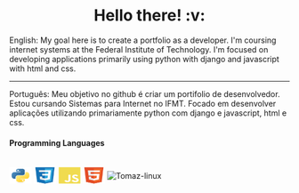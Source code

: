 <h1 align="center"> 
      Hello there!  :v:
</h1>

English:
My goal here is to create a portfolio as a developer. I'm coursing internet systems at the Federal Institute of Technology. I'm focused on developing applications primarily using python with django and javascript with html and css.

<hr>
Português:
Meu objetivo no github é criar um portifolio de desenvolvedor. Estou cursando Sistemas para Internet no IFMT. Focado em desenvolver aplicações utilizando primariamente python com django e javascript, html e css.

<h4> Programming Languages</h4>
<div style="display: inline_block"><br>
  <img align="center" alt="Tomaz-Python" height="30" width="40" src="https://raw.githubusercontent.com/devicons/devicon/master/icons/python/python-original.svg">
  <img align="center" alt="Tomaz-CSS" height="30" width="40" src="https://raw.githubusercontent.com/devicons/devicon/master/icons/css3/css3-original.svg">
  <img align="center" alt="Tomaz-Js" height="30" width="40" src="https://raw.githubusercontent.com/devicons/devicon/master/icons/javascript/javascript-plain.svg">
  <img align="center" alt="Tomaz-HTML" height="30" width="40" src="https://raw.githubusercontent.com/devicons/devicon/master/icons/html5/html5-original.svg">
  <img align="center" alt="Tomaz-linux" height="30" width="40" src="https://cdn.jsdelivr.net/gh/devicons/devicon/icons/linux/linux-original.svg">
</div>
